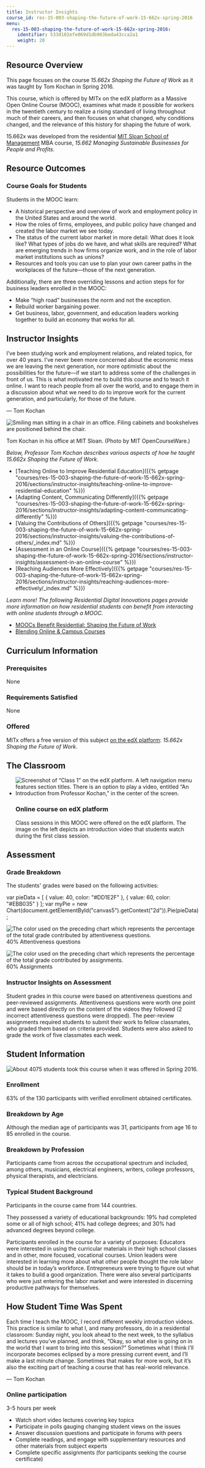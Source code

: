 ```yaml
---
title: Instructor Insights
course_id: res-15-003-shaping-the-future-of-work-15-662x-spring-2016
menu:
  res-15-003-shaping-the-future-of-work-15-662x-spring-2016:
    identifier: 533d102efe069d1db963beda43cca2a1
    weight: 20
---
```

Resource Overview
-----------------

This page focuses on the course _15.662x Shaping the Future of Work_ as it was taught by Tom Kochan in Spring 2016.

This course, which is offered by MITx on the edX platform as a Massive Open Online Course (MOOC), examines what made it possible for workers in the twentieth century to realize a rising standard of living throughout much of their careers, and then focuses on what changed, why conditions changed, and the relevance of this history for shaping the future of work.

15.662x was developed from the residential [MIT Sloan School of Management](./resolveuid/e0e56d403872731feefb9d2fc5f5b84e) MBA course, _15.662 Managing Sustainable Businesses for People and Profits_.

Resource Outcomes
-----------------

### Course Goals for Students

Students in the MOOC learn:

*   A historical perspective and overview of work and employment policy in the United States and around the world.
*   How the roles of firms, employees, and public policy have changed and created the labor market we see today.
*   The status of the current labor market in more detail: What does it look like? What types of jobs do we have, and what skills are required? What are emerging trends in how firms organize work, and in the role of labor market institutions such as unions?
*   Resources and tools you can use to plan your own career paths in the workplaces of the future—those of the next generation.

Additionally, there are three overriding lessons and action steps for for business leaders enrolled in the MOOC:

*   Make “high road” businesses the norm and not the exception.
*   Rebuild worker bargaining power.
*   Get business, labor, government, and education leaders working together to build an economy that works for all.

Instructor Insights
-------------------

I’ve been studying work and employment relations, and related topics, for over 40 years. I’ve never been more concerned about the economic mess we are leaving the next generation, nor more optimistic about the possibilities for the future—if we start to address some of the challenges in front of us. This is what motivated me to build this course and to teach it online. I want to reach people from all over the world, and to engage them in a discussion about what we need to do to improve work for the current generation, and particularly, for those of the future.

— Tom Kochan

![Smiling man sitting in a chair in an office. Filing cabinets and bookshelves are positioned behind the chair.](https://open-learning-course-data-ci.s3.amazonaws.com/res-15-003-shaping-the-future-of-work-15-662x-spring-2016/852b0e62fd9a19fe397f27868f670f47_Tom_Kochan_s.jpg)

Tom Kochan in his office at MIT Sloan. (Photo by MIT OpenCourseWare.)

_Below, Professor Tom Kochan describes various aspects of how he taught 15.662x Shaping the Future of Work._

*   [Teaching Online to Improve Residential Education]({{% getpage "courses/res-15-003-shaping-the-future-of-work-15-662x-spring-2016/sections/instructor-insights/teaching-online-to-improve-residential-education" %}})
*   [Adapting Content, Communicating Differently]({{% getpage "courses/res-15-003-shaping-the-future-of-work-15-662x-spring-2016/sections/instructor-insights/adapting-content-communicating-differently" %}})
*   [Valuing the Contributions of Others]({{% getpage "courses/res-15-003-shaping-the-future-of-work-15-662x-spring-2016/sections/instructor-insights/valuing-the-contributions-of-others/_index.md" %}})
*   [Assessment in an Online Course]({{% getpage "courses/res-15-003-shaping-the-future-of-work-15-662x-spring-2016/sections/instructor-insights/assessment-in-an-online-course" %}})
*   [Reaching Audiences More Effectively]({{% getpage "courses/res-15-003-shaping-the-future-of-work-15-662x-spring-2016/sections/instructor-insights/reaching-audiences-more-effectively/_index.md" %}})

_Learn more! The following Residential Digital Innovations pages provide more information on how residential students can benefit from interacting with online students through a MOOC._

*   [MOOCs Benefit Residential: Shaping the Future of Work](https://openlearning.mit.edu/campus/digital-innovations/moocs-benefit-residential-shaping-future-work)
*   [Blending Online & Campus Courses](https://openlearning.mit.edu/campus/digital-innovations/blending-online-campus-courses)

Curriculum Information
----------------------

### Prerequisites

None

### Requirements Satisfied

None

### Offered

MITx offers a free version of this subject [on the edX platform](https://www.edx.org/school/mitx): _15.662x Shaping the Future of Work_.

The Classroom
-------------

*   ![Screenshot of “Class 1” on the edX platform. A left navigation menu features section titles. There is an option to play a video, entitled “An Introduction from Professor Kochan,” in the center of the screen.](https://open-learning-course-data-ci.s3.amazonaws.com/res-15-003-shaping-the-future-of-work-15-662x-spring-2016/68574524b055db35fed038721cb5c55b_15.662x_on_edX_s.jpg)
    
    ### Online course on edX platform
    
    Class sessions in this MOOC were offered on the edX platform. The image on the left depicts an introduction video that students watch during the first class session.
    

Assessment
----------

### Grade Breakdown

The students' grades were based on the following activities:

var pieData = \[ { value: 40, color: "#DD1E2F" }, { value: 60, color: "#EBB035" } \]; var myPie = new Chart(document.getElementById("canvas5").getContext("2d")).Pie(pieData);

![The color used on the preceding chart which represents the percentage of the total grade contributed by attentiveness questions.](/images/educator/edu_b-lab-key.png) 40% Attentiveness questions

![The color used on the preceding chart which represents the percentage of the total grade contributed by assignments.](/images/educator/edu_b-lecture-key.png) 60% Assignments

### Instructor Insights on Assessment

Student grades in this course were based on attentiveness questions and peer-reviewed assignments. Attentiveness questions were worth one point and were based directly on the content of the videos they followed (2 incorrect attentiveness questions were dropped). The peer-review assignments required students to submit their work to fellow classmates, who graded them based on criteria provided. Students were also asked to grade the work of five classmates each week.

Student Information
-------------------

![About 4075 students took this course when it was offered in Spring 2016.](https://open-learning-course-data-ci.s3.amazonaws.com/res-15-003-shaping-the-future-of-work-15-662x-spring-2016/1765af7af78e4f16d0d64d446175a9ad_4075.png)

### Enrollment

63% of the 130 participants with verified enrollment obtained certificates.

### Breakdown by Age

Although the median age of participants was 31, participants from age 16 to 85 enrolled in the course.

### Breakdown by Profession

Participants came from across the occupational spectrum and included, among others, musicians, electrical engineers, writers, college professors, physical therapists, and electricians.

### Typical Student Background

Participants in the course came from 144 countries.

They possessed a variety of educational backgrounds: 19% had completed some or all of high school; 41% had college degrees; and 30% had advanced degrees beyond college.

Participants enrolled in the course for a variety of purposes: Educators were interested in using the curricular materials in their high school classes and in other, more focused, vocational courses. Union leaders were interested in learning more about what other people thought the role labor should be in today’s workforce. Entrepreneurs were trying to figure out what it takes to build a good organization. There were also several participants who were just entering the labor market and were interested in discerning productive pathways for themselves.

How Student Time Was Spent
--------------------------

Each time I teach the MOOC, I record different weekly introduction videos. This practice is similar to what I, and many professors, do in a residential classroom: Sunday night, you look ahead to the next week, to the syllabus and lectures you’ve planned, and think, “Okay, so what else is going on in the world that I want to bring into this session?” Sometimes what I think I’ll incorporate becomes eclipsed by a more pressing current event, and I’ll make a last minute change. Sometimes that makes for more work, but it’s also the exciting part of teaching a course that has real-world relevance.

— Tom Kochan

### Online participation

3-5 hours per week

*   Watch short video lectures covering key topics
*   Participate in polls gauging changing student views on the issues
*   Answer discussion questions and participate in forums with peers
*   Complete readings, and engage with supplementary resources and other materials from subject experts
*   Complete specific assignments (for participants seeking the course certificate)